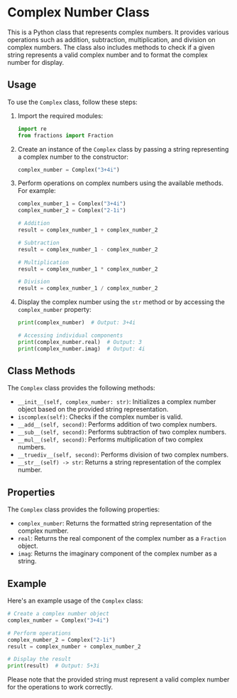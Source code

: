 # Complex Number Class

This is a Python class that represents complex numbers. It provides various operations such as addition, subtraction, multiplication, and division on complex numbers. The class also includes methods to check if a given string represents a valid complex number and to format the complex number for display.

## Usage

To use the `Complex` class, follow these steps:

1. Import the required modules:
   ```python
   import re
   from fractions import Fraction
   ```

2. Create an instance of the `Complex` class by passing a string representing a complex number to the constructor:
   ```python
   complex_number = Complex("3+4i")
   ```

3. Perform operations on complex numbers using the available methods. For example:
   ```python
   complex_number_1 = Complex("3+4i")
   complex_number_2 = Complex("2-1i")

   # Addition
   result = complex_number_1 + complex_number_2

   # Subtraction
   result = complex_number_1 - complex_number_2

   # Multiplication
   result = complex_number_1 * complex_number_2

   # Division
   result = complex_number_1 / complex_number_2
   ```

4. Display the complex number using the `str` method or by accessing the `complex_number` property:
   ```python
   print(complex_number)  # Output: 3+4i

   # Accessing individual components
   print(complex_number.real)  # Output: 3
   print(complex_number.imag)  # Output: 4i
   ```

## Class Methods

The `Complex` class provides the following methods:

- `__init__(self, complex_number: str)`: Initializes a complex number object based on the provided string representation.
- `iscomplex(self)`: Checks if the complex number is valid.
- `__add__(self, second)`: Performs addition of two complex numbers.
- `__sub__(self, second)`: Performs subtraction of two complex numbers.
- `__mul__(self, second)`: Performs multiplication of two complex numbers.
- `__truediv__(self, second)`: Performs division of two complex numbers.
- `__str__(self) -> str`: Returns a string representation of the complex number.

## Properties

The `Complex` class provides the following properties:

- `complex_number`: Returns the formatted string representation of the complex number.
- `real`: Returns the real component of the complex number as a `Fraction` object.
- `imag`: Returns the imaginary component of the complex number as a string.

## Example

Here's an example usage of the `Complex` class:

```python
# Create a complex number object
complex_number = Complex("3+4i")

# Perform operations
complex_number_2 = Complex("2-1i")
result = complex_number + complex_number_2

# Display the result
print(result)  # Output: 5+3i
```

Please note that the provided string must represent a valid complex number for the operations to work correctly.